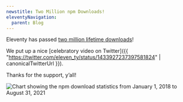 ```yaml
---
newstitle: Two Million npm Downloads!
eleventyNavigation:
  parent: Blog
---
```


Eleventy has passed [two million lifetime downloads](https://npm-stat.com/charts.html?package=%4011ty%2Feleventy&from=2018-01-01&to=2021-08-31)!

We put up a nice [celebratory video on Twitter]({{ "https://twitter.com/eleven_ty/status/1433927237397581824" | canonicalTwitterUrl }}).

Thanks for the support, y’all!

<img src="/blog/twomillion.png" alt="Chart showing the npm download statistics from January 1, 2018 to August 31, 2021" class="sites-screenshot" style="max-width: 700px">
